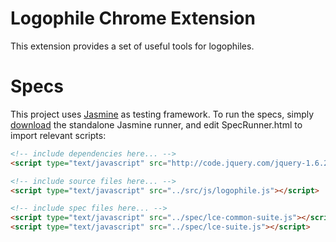 # Logophile Chrome Extension
This extension provides a set of useful tools for logophiles.

# Specs
This project uses [Jasmine](http://pivotal.github.com/jasmine/) as testing framework. To run the specs, simply 
[download](http://pivotal.github.com/jasmine/download.html) the standalone Jasmine runner, and edit SpecRunner.html 
to import relevant scripts:

```html
<!-- include dependencies here... -->
<script type="text/javascript" src="http://code.jquery.com/jquery-1.6.2.min.js"></script>

<!-- include source files here... -->
<script type="text/javascript" src="../src/js/logophile.js"></script>

<!-- include spec files here... -->
<script type="text/javascript" src="../spec/lce-common-suite.js"></script>
<script type="text/javascript" src="../spec/lce-suite.js"></script>
```